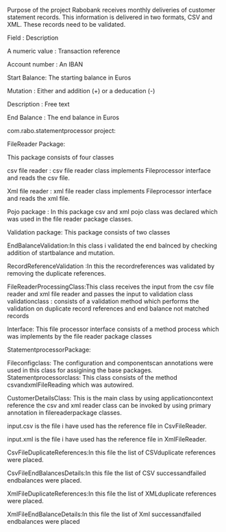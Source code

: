 Purpose of the project Rabobank receives monthly deliveries of customer statement records. This information is delivered in two formats, CSV and XML. These records need to be validated.

Field	: Description

A numeric value : Transaction reference

Account number : An IBAN

Start Balance: The starting balance in Euros

Mutation : Either and addition (+) or a deducation (-)

Description : Free text

End Balance : The end balance in Euros

com.rabo.statementprocessor project:

FileReader Package:

This package consists of four  classes

csv file reader : csv file reader class implements Fileprocessor interface and reads the csv file.

Xml file reader : xml file reader class implements Fileprocessor interface and reads the xml file.

Pojo package : In this package csv and xml pojo class was declared which was used in the file reader package classes.

Validation package: This package consists of two classes

EndBalanceValidation:In this class i validated the end balnced by checking addition of startbalance and mutation.

RecordReferenceValidation :In this the recordreferences was validated by removing the duplicate references.

FileReaderProcessingClass:This class receives the input from the csv file reader and xml file reader and passes the input to validation class
validationclass : consists of a validation method which performs the validation on duplicate record references and end balance not matched records

Interface: This file processor interface consists of a method process which was implements by the file reader package classes

StatementprocessorPackage:

Fileconfigclass: The configuration and componentscan annotations were used in this class for assigining the base packages. Statementprocessorclass: This class consists of the method csvandxmlFileReading which was autowired.

CustomerDetailsClass: This is the main class by using applicationcontext reference the csv and xml reader class can be invoked by using primary annotation in filereaderpackage classes.

input.csv is the file i have used has the reference file in CsvFileReader.

input.xml is the file i have used has the reference file in XmlFileReader.

CsvFileDuplicateReferences:In this file the list of CSVduplicate references were placed.

CsvFileEndBalancesDetails:In this file the list of CSV successandfailed endbalances were placed.

XmlFileDuplicateReferences:In this file the list of XMLduplicate references were placed.

XmlFileEndBalanceDetails:In this file the list of Xml successandfailed endbalances were placed






